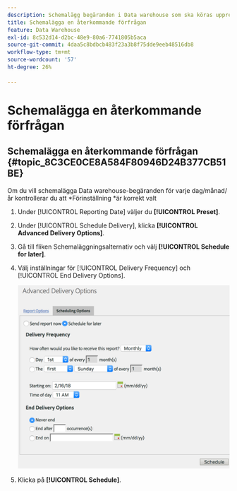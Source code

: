 ```yaml
---
description: Schemalägg begäranden i Data warehouse som ska köras upprepade gånger.
title: Schemalägga en återkommande förfrågan
feature: Data Warehouse
exl-id: 8c532d14-d2bc-48e9-80a6-7741805b5aca
source-git-commit: 4daa5c8bdbcb483f23a3b8f75dde9eeb48516db8
workflow-type: tm+mt
source-wordcount: '57'
ht-degree: 26%

---
```


# Schemalägga en återkommande förfrågan

## Schemalägga en återkommande förfrågan {#topic_8C3CE0CE8A584F80946D24B377CB51BE}

Om du vill schemalägga Data warehouse-begäranden för varje dag/månad/år kontrollerar du att *Förinställning *är korrekt valt

1. Under [!UICONTROL Reporting Date] väljer du **[!UICONTROL Preset]**.

1. Under [!UICONTROL Schedule Delivery], klicka **[!UICONTROL Advanced Delivery Options]**.

1. Gå till fliken Schemaläggningsalternativ och välj **[!UICONTROL Schedule for later]**.
1. Välj inställningar för [!UICONTROL Delivery Frequency] och [!UICONTROL End Delivery Options].

   ![](assets/dw_schedule.png)

1. Klicka på **[!UICONTROL Schedule]**.
